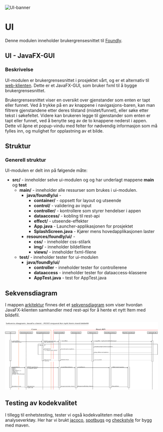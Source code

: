 ![UI-banner](../resources/javafx-gui.jpg)
# UI

Denne modulen inneholder brukergrensesnittet til [Foundly](/foundly/README.md).

## UI - JavaFX-GUI

### Beskrivelse

UI-modulen er brukergrensesnittet i prosjektet vårt, og er et alternativ til [web-klienten](/foundly/web-client). Dette er et JavaFX-GUI,
som bruker fxml til å bygge brukergrensesnittet. 

Brukergrensesnittet viser en oversikt over gjenstander som enten er tapt eller funnet. Ved å trykke på en av knappene i navigasjons-baren, kan man filtrere gjenstandene etter deres tilstand (mistet/funnet), eller søke etter tekst i søkefeltet.
Videre kan brukeren legge til gjenstander som enten er tapt eller funnet, ved å benytte seg av de to knappene nederst i appen. Dette vil åpne et popup-vindu med felter for nødvendig informasjon som må fylles inn, og mulighet for opplastning av et bilde.


## Struktur

### Generell struktur
UI-modulen er delt inn på følgende måte:

- **src/** - inneholder selve ui-modulen og og har underlagt mappene **main** og **test**
    - **main/** - inneholder alle ressurser som brukes i ui-modulen.
        - **java/foundly/ui** -
            - **container/** - oppsett for layout og utseende
            - **control/** - validering av input
            - **controller/** - kontrollere som styrer hendelser i appen
            - **dataaccess/** - kobling til rest-api
            - **effect/** - utseende-effekter
            - **App.java** - Launcher-applikasjonen for prosjektet
            - **SplashScreen.java** - Kjører mens hovedapplikasjonen laster
        - **resources/foundly/ui/** -
            - **css/** - inneholder css-stilark
            - **img/** - inneholder bildefilene
            - **views/** - inneholder fxml-filene
    - **test/** - inneholder tester for ui-modulen
        - **java/foundly/ui/**
            - **controller** - inneholder tester for controllerene
            - **dataaccess** - inneholder tester for dataaccess-klassene
            - **AppTest.java** - test for AppTest.java

## Sekvensdiagram

I mappen [arkitektur](/foundly/architecture) finnes det et [sekvensdiagram](/foundly/architecture/sequencediagram-ui.png)
som viser hvordan JavaFX-klienten samhandler med rest-api for å hente et nytt Item med bildefil.

![sekvensdiagram](/foundly/architecture/sequencediagram-ui.png)

## Testing av kodekvalitet
I tillegg til enhetstesting, tester vi også kodekvaliteten med ulike analyseverktøy. Her har vi brukt [jacoco](https://github.com/jacoco/jacoco), [spotbugs](https://spotbugs.github.io) og [checkstyle](https://checkstyle.sourceforge.io) for bygg med maven.